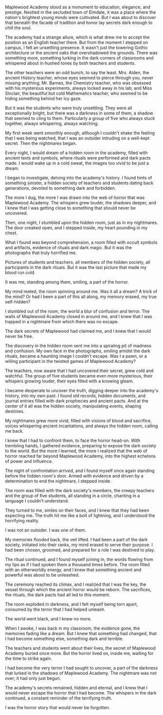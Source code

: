  

Maplewood Academy stood as a monument to education, elegance, and prestige. Nestled in the secluded town of Elmdale, it was a place where the nation's brightest young minds were cultivated. But I was about to discover that beneath the facade of tradition and honor lay secrets dark enough to chill the soul.

The academy had a strange allure, which is what drew me to accept the position as an English teacher there. But from the moment I stepped on campus, I felt an unsettling presence. It wasn't just the towering Gothic architecture or the ancient oaks that overshadowed the grounds. There was something more, something lurking in the dark corners of classrooms and whispered about in hushed tones by both teachers and students.

The other teachers were an odd bunch, to say the least. Mrs. Alden, the ancient History teacher, whose eyes seemed to pierce through you, never missing anything; Mr. Barnes, the Chemistry teacher, who was obsessed with his mysterious experiments, always locked away in his lab; and Miss Sinclair, the beautiful but cold Mathematics teacher, who seemed to be hiding something behind her icy gaze.

But it was the students who were truly unsettling. They were all exceptionally bright, but there was a darkness in some of them, a shadow that seemed to cling to them. Particularly a group of five who always stuck together, always whispering, always watching.

My first week went smoothly enough, although I couldn't shake the feeling that I was being watched, that I was an outsider intruding on a well-kept secret. Then the nightmares began.

Every night, I would dream of a hidden room in the academy, filled with ancient texts and symbols, where rituals were performed and dark pacts made. I would wake up in a cold sweat, the images too vivid to be just a dream.

I began to investigate, delving into the academy's history. I found hints of something sinister, a hidden society of teachers and students dating back generations, devoted to something dark and forbidden.

The more I dug, the more I was drawn into the web of horror that was Maplewood Academy. The whispers grew louder, the shadows deeper, and I knew that I was getting close to something that should never be uncovered.

Then, one night, I stumbled upon the hidden room, just as in my nightmares. The door creaked open, and I stepped inside, my heart pounding in my chest.

What I found was beyond comprehension, a room filled with occult symbols and artifacts, evidence of rituals and dark magic. But it was the photographs that truly horrified me.

Pictures of students and teachers, all members of the hidden society, all participants in the dark rituals. But it was the last picture that made my blood run cold.

It was me, standing among them, smiling, a part of the horror.

My mind reeled, the room spinning around me. Was it all a dream? A trick of the mind? Or had I been a part of this all along, my memory erased, my true self-hidden?

I stumbled out of the room, the world a blur of confusion and terror. The walls of Maplewood Academy closed in around me, and I knew that I was trapped in a nightmare from which there was no escape.

The dark secrets of Maplewood had claimed me, and I knew that I would never be free.

  
The discovery in the hidden room sent me into a spiraling pit of madness and confusion. My own face in the photographs, smiling amidst the dark rituals, became a haunting image I couldn't escape. Was I a pawn, or a willing participant in the twisted games of Maplewood Academy?

The teachers, now aware that I had uncovered their secret, grew cold and watchful. The group of five students became even more mysterious, their whispers growing louder, their eyes filled with a knowing gleam.

I became desperate to uncover the truth, digging deeper into the academy's history, into my own past. I found old records, hidden documents, and journal entries filled with dark prophecies and ancient pacts. And at the center of it all was the hidden society, manipulating events, shaping destinies.

My nightmares grew more vivid, filled with visions of blood and sacrifice, voices whispering ancient incantations, and always the hidden room, calling me back.

I knew that I had to confront them, to face the horror head-on. With trembling hands, I gathered evidence, preparing to expose the dark society to the world. But the more I learned, the more I realized that the web of horror reached far beyond Maplewood Academy, into the highest echelons of power and influence.

The night of confrontation arrived, and I found myself once again standing before the hidden room's door. Armed with evidence and driven by a determination to end the nightmare, I stepped inside.

The room was filled with the dark society's members, the creepy teachers and the group of five students, all standing in a circle, chanting in a language I couldn't understand.

They turned to me, smiles on their faces, and I knew that they had been expecting me. The truth hit me like a bolt of lightning, and I understood the horrifying reality.

I was not an outsider. I was one of them.

My memories flooded back, the veil lifted. I had been a part of the dark society, initiated into their ranks, my mind erased to serve their purpose. I had been chosen, groomed, and prepared for a role I was destined to play.

The ritual continued, and I found myself joining in, the words flowing from my lips as if I had spoken them a thousand times before. The room filled with an otherworldly energy, and I knew that something ancient and powerful was about to be unleashed.

The ceremony reached its climax, and I realized that I was the key, the vessel through which the ancient horror would be reborn. The sacrifices, the rituals, the dark pacts had all led to this moment.

The room exploded in darkness, and I felt myself being torn apart, consumed by the terror that I had helped unleash.

The world went black, and I knew no more.

When I awoke, I was back in my classroom, the evidence gone, the memories fading like a dream. But I knew that something had changed, that I had become something else, something dark and terrible.

The teachers and students went about their lives, the secret of Maplewood Academy buried once more. But the horror lived on, inside me, waiting for the time to strike again.

I had become the very terror I had sought to uncover, a part of the darkness that lurked in the shadows of Maplewood Academy. The nightmare was not over; it had only just begun.

The academy's secrets remained, hidden and eternal, and I knew that I would never escape the horror that I had become. The whispers in the dark continued, a constant reminder of the terrifying truth.

I was the horror story that would never be forgotten.